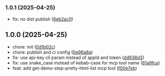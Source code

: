 ## <small>1.0.1 (2025-04-25)</small>

* fix: no dist publish ([6eb2ac0](https://github.com/DemoWayOfficial/mcp-server/commit/6eb2ac0))

## 1.0.0 (2025-04-25)

* chore: init ([0d1b02c](https://github.com/DemoWayOfficial/mcp-server/commit/0d1b02c))
* chore: publish and ci config ([0e96a8a](https://github.com/DemoWayOfficial/mcp-server/commit/0e96a8a))
* fix: use api-key cli param instead of appId and token ([dd938d3](https://github.com/DemoWayOfficial/mcp-server/commit/dd938d3))
* fix: use snake_case instead of kebab-case for mcp tool name ([61a9fca](https://github.com/DemoWayOfficial/mcp-server/commit/61a9fca))
* feat: add get-demo-step-pretty-html-list mcp tool ([f00e7eb](https://github.com/DemoWayOfficial/mcp-server/commit/f00e7eb))

